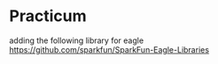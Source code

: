 # Practicum

adding the following library for eagle
https://github.com/sparkfun/SparkFun-Eagle-Libraries
